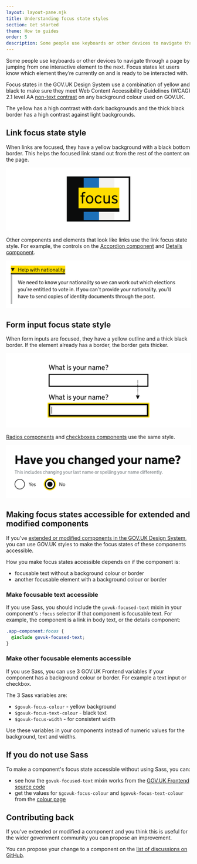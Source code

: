 ```yaml
---
layout: layout-pane.njk
title: Understanding focus state styles
section: Get started
theme: How to guides
order: 5
description: Some people use keyboards or other devices to navigate through a page by jumping from one interactive element to the next. Focus states let users know which element they’re currently on and is ready to be interacted with.
---
```


Some people use keyboards or other devices to navigate through a page by jumping from one interactive element to the next. Focus states let users know which element they’re currently on and is ready to be interacted with.

Focus states in the GOV.UK Design System use a combination of yellow and black to make sure they meet Web Content Accessibility Guidelines (WCAG) 2.1 level AA [non-text contrast](https://www.w3.org/WAI/WCAG21/Understanding/non-text-contrast.html) on any background colour used on GOV.UK.

The yellow has a high contrast with dark backgrounds and the thick black border has a high contrast against light backgrounds.

## Link focus state style

When links are focused, they have a yellow background with a black bottom border. This helps the focused link stand out from the rest of the content on the page.

![A focused link against different GOV.UK background colours](link-focus.png)

Other components and elements that look like links use the link focus state style. For example, the controls on the [Accordion component](/components/accordion/) and [Details component](/components/details/).

![A focused details component. In the examples, the expandable text reads "Help with nationality" and beneath is an explanation of why the user is being asked for this information.](details-focus.png)

## Form input focus state style

When form inputs are focused, they have a yellow outline and a thick black border. If the element already has a border, the border gets thicker.

![A text input labelled "What is your name?". The example shows the text input both unfocused and focused.](text-input-focus.png)

[Radios components](/components/radios/) and [checkboxes components](/components/checkboxes/) use the same style.

![Yes and no radio options to answer the question "Have you changed your name?". In this example, the "No" option is focused.](radios-focus.png)

## Making focus states accessible for extended and modified components

If you've [extended or modified components in the GOV.UK Design System](/get-started/extending-and-modifying-components/), you can use GOV.UK styles to make the focus states of these components accessible.

How you make focus states accessible depends on if the component is:

- focusable text without a background colour or border
- another focusable element with a background colour or border

### Make focusable text accessible

If you use Sass, you should include the `govuk-focused-text` mixin in your component's `:focus` selector if that component is focusable text. For example, the component is a link in body text, or the details component:

```scss
.app-component:focus {
  @include govuk-focused-text;
}
```

### Make other focusable elements accessible

If you use Sass, you can use 3 GOV.UK Frontend variables if your component has a background colour or border. For example a text input or checkbox.

The 3 Sass variables are:

- `$govuk-focus-colour` - yellow background
- `$govuk-focus-text-colour` - black text
- `$govuk-focus-width` - for consistent width

Use these variables in your components instead of numeric values for the background, text and widths.

## If you do not use Sass

To make a component's focus state accessible without using Sass, you can:

- see how the `govuk-focused-text` mixin works from the [GOV.UK Frontend source code](https://github.com/alphagov/govuk-frontend/blob/25a4333b239e1c3b8a136e526981fe29172a2852/src/govuk/helpers/_focused.scss#L12-L28)
- get the values for `$govuk-focus-colour` and `$govuk-focus-text-colour` from the [colour page](/styles/colour/)

## Contributing back

If you’ve extended or modified a component and you think this is useful for the wider government community you can propose an improvement.

You can propose your change to a component on the [list of discussions on GitHub](https://github.com/orgs/alphagov/projects/43/views/2).
